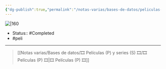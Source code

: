 ```yaml
---
{"dg-publish":true,"permalink":"/notas-varias/bases-de-datos/peliculas-p-y-series-s/p-atlantis-el-imperio-perdido/"}
---
```



![|160](https://m.media-amazon.com/images/M/MV5BNjM2NzNjMDAtZTAyMi00NTQzLWFlMTctNTUzMGE1ODE2NDRlXkEyXkFqcGdeQXVyNjY5NDU4NzI@._V1_SX300.jpg)

- Status:: #Completed 
- #peli 

---

> [[Notas varias/Bases de datos/🎞️ Películas (P) y series (S) 🎞️/🎞️ Películas (P) 🎞️\|🎞️ Películas (P) 🎞️]]
